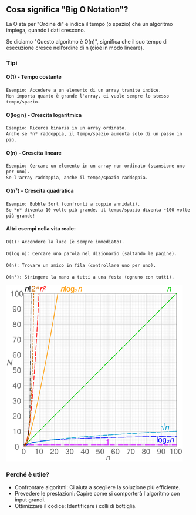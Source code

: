 
## Cosa significa "Big O Notation"?
La O sta per "Ordine di" e indica il tempo (o spazio) che un algoritmo impiega, quando i dati crescono.

Se diciamo "Questo algoritmo è O(n)", significa che il suo tempo di esecuzione cresce nell’ordine di n (cioè in modo lineare).

### Tipi
#### O(1) - Tempo costante
    Esempio: Accedere a un elemento di un array tramite indice.
    Non importa quanto è grande l'array, ci vuole sempre lo stesso tempo/spazio.

#### O(log n) - Crescita logaritmica
    Esempio: Ricerca binaria in un array ordinato.
    Anche se *n* raddoppia, il tempo/spazio aumenta solo di un passo in più.

#### O(n) - Crescita lineare
    Esempio: Cercare un elemento in un array non ordinato (scansione uno per uno).
    Se l'array raddoppia, anche il tempo/spazio raddoppia.

#### O(n²) - Crescita quadratica
    Esempio: Bubble Sort (confronti a coppie annidati).
    Se *n* diventa 10 volte più grande, il tempo/spazio diventa ~100 volte più grande!


#### Altri esempi nella vita reale:

    O(1): Accendere la luce (è sempre immediato).

    O(log n): Cercare una parola nel dizionario (saltando le pagine).

    O(n): Trovare un amico in fila (controllare uno per uno).

    O(n²): Stringere la mano a tutti a una festa (ognuno con tutti).

![big o notation graph](./big-o.png)

### Perché è utile?
- Confrontare algoritmi: Ci aiuta a scegliere la soluzione più efficiente.
- Prevedere le prestazioni: Capire come si comporterà l'algoritmo con input grandi.
- Ottimizzare il codice: Identificare i colli di bottiglia.

